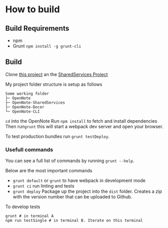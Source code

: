 # How to build
## Build Requirements
- npm
- Grunt `npm install -g grunt-cli`

## Build
Clone [this project](https://github.com/FoxUSA/OpenNote) an the [SharedServices Project](https://github.com/FoxUSA/OpenNoteService-PHP)

My project folder structure is setup as follows
```
Some working folder
├─ OpenNote
├─ OpenNote-SharedServices
├─ OpenNote-Docer
└─ OpenNote-CLI
```


`cd` into the OpenNote
Run `npm install` to fetch and install dependencies
Then run`grunt` this will start a webpack dev server and open your browser.

To test production bundles run `grunt testDeploy`.


### Usefull commands
You can see a full list of commands by running `grunt --help`.

Below are the most important commands
- `grunt default` or `grunt` to have webpack in development mode
- `grunt ci` run linting and tests
- `grunt deploy` Package up the project into the `dist` folder. Creates a zip with the version number that can be uploaded to Github.


To develop tests
```
grunt # in terminal A
npm run testSingle # in terminal B. Iterate on this terminal
```
